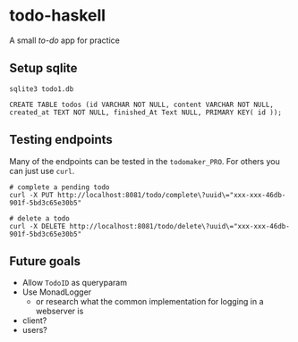 # todo-haskell
A small *to-do* app for practice

Setup sqlite
------------
```
sqlite3 todo1.db

CREATE TABLE todos (id VARCHAR NOT NULL, content VARCHAR NOT NULL, created_at TEXT NOT NULL, finished_At Text NULL, PRIMARY KEY( id ));
```

Testing endpoints
----------------
Many of the endpoints can be tested in the `todomaker_PRO`. For others you can
just use `curl`.

```
# complete a pending todo
curl -X PUT http://localhost:8081/todo/complete\?uuid\="xxx-xxx-46db-901f-5bd3c65e30b5"

# delete a todo
curl -X DELETE http://localhost:8081/todo/delete\?uuid\="xxx-xxx-46db-901f-5bd3c65e30b5"
```

Future goals
---------
* Allow `TodoID` as queryparam
* Use MonadLogger
  - or research what the common implementation for logging in a webserver is
* client?
* users?
